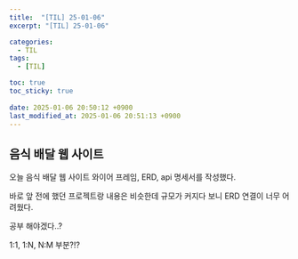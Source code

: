 ```yaml
---
title:  "[TIL] 25-01-06"
excerpt: "[TIL] 25-01-06"

categories:
  - TIL
tags:
  - [TIL]

toc: true
toc_sticky: true
 
date: 2025-01-06 20:50:12 +0900
last_modified_at: 2025-01-06 20:51:13 +0900
---
```


## 음식 배달 웹 사이트

오늘 음식 배달 웹 사이트 와이어 프레임, ERD, api 명세서를 작성했다.

바로 앞 전에 했던 프로젝트랑 내용은 비슷한데 규모가 커지다 보니 ERD 연결이 너무 어려웠다.

공부 해야겠다..?

1:1, 1:N, N:M 부분?!?